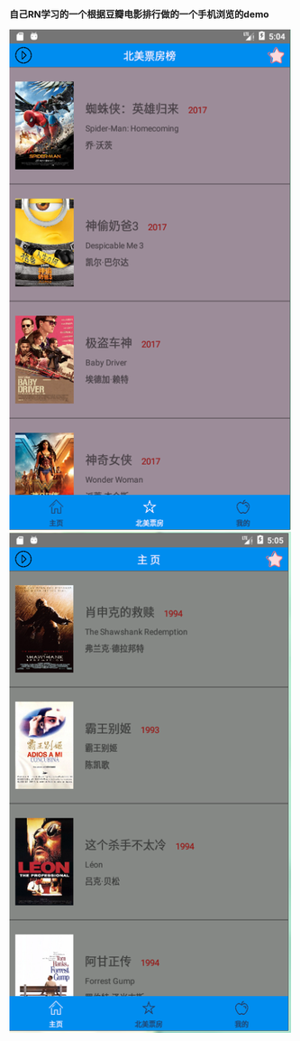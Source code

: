 ### 自己RN学习的一个根据豆瓣电影排行做的一个手机浏览的demo


<img width="500" src="/static/2018012.png" alt="vue">
<img width="500" src="/static/3221212.png" alt="vue">

